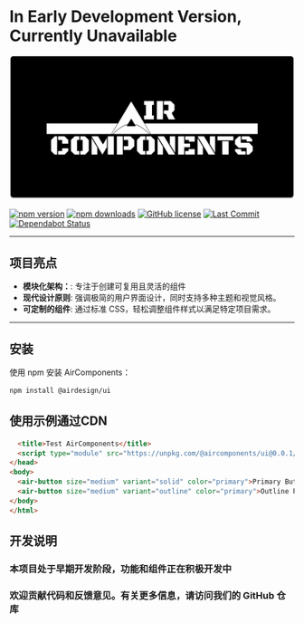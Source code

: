 # In Early Development Version, Currently Unavailable

![Air-Components Logo](./src/assets/air-components-board.png)

[![npm version](https://img.shields.io/npm/v/air-components)](https://www.npmjs.com/package/air-components) 
[![npm downloads](https://img.shields.io/npm/dm/air-components)](https://www.npmjs.com/package/air-components) [![GitHub license](https://img.shields.io/github/license/aircomponents/Components)](https://github.com/aircomponents/Components/blob/main/LICENSE)  [![Last Commit](https://img.shields.io/github/last-commit/aircomponents/Components)](https://github.com/aircomponents/Components/commits/main) [![Dependabot Status](https://img.shields.io/badge/dependencies-up%20to%20date-brightgreen)](https://github.com/aircomponents/Components/network/updates)

---

## 项目亮点

- **模块化架构：**: 专注于创建可复用且灵活的组件  
- **现代设计原则**: 强调极简的用户界面设计，同时支持多种主题和视觉风格。
- **可定制的组件**: 通过标准 CSS，轻松调整组件样式以满足特定项目需求。

---

## 安装

使用 npm 安装 AirComponents：

```bash
npm install @airdesign/ui
```

## 使用示例通过CDN

```html
  <title>Test AirComponents</title>
  <script type="module" src="https://unpkg.com/@aircomponents/ui@0.0.1/dist/aircomponents/aircomponents.esm.js"></script>
</head>
<body>
  <air-button size="medium" variant="solid" color="primary">Primary Button</air-button>
  <air-button size="medium" variant="outline" color="primary">Outline Primary</air-button>
</body>
</html>
```

## 开发说明

### 本项目处于早期开发阶段，功能和组件正在积极开发中

### 欢迎贡献代码和反馈意见。有关更多信息，请访问我们的 GitHub 仓库
